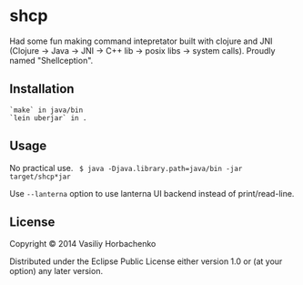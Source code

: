# shcp

Had some fun making command intepretator built with clojure and JNI (Clojure -> Java -> JNI -> C++ lib -> posix libs -> system calls). Proudly named "Shellception".

## Installation

    `make` in java/bin
    `lein uberjar` in .

## Usage

No practical use.
    ` $ java -Djava.library.path=java/bin -jar target/shcp*jar`

Use `--lanterna` option to use lanterna UI backend instead of print/read-line.

## License

Copyright © 2014 Vasiliy Horbachenko

Distributed under the Eclipse Public License either version 1.0 or (at
your option) any later version.
